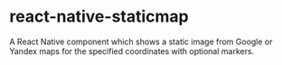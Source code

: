 # react-native-staticmap
A React Native component which shows a static image from Google or Yandex maps for the specified coordinates with optional markers.
